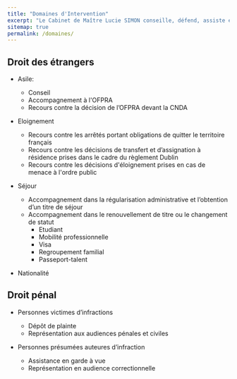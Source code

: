 ```yaml
---
title: "Domaines d'Intervention"
excerpt: "Le Cabinet de Maître Lucie SIMON conseille, défend, assiste et représente ses clients dans les domaines du droit suivants."
sitemap: true
permalink: /domaines/
---
```


## Droit des étrangers
 
- Asile:
   - Conseil
   - Accompagnement à l'OFPRA
   - Recours contre la décision de l’OFPRA devant la CNDA

- Eloignement
   - Recours contre les arrêtés portant obligations de quitter le territoire français
   - Recours contre les décisions de transfert et d’assignation à résidence prises dans le cadre du règlement Dublin
   - Recours contre les décisions d'éloignement prises en cas de menace à l'ordre public

- Séjour
  - Accompagnement dans la régularisation administrative et l’obtention d’un titre de séjour
  - Accompagnement dans le renouvellement de titre ou le changement de statut
     - Etudiant
     - Mobilité professionnelle 
     - Visa
     - Regroupement familial
     - Passeport-talent

- Nationalité

## Droit pénal

- Personnes victimes d’infractions
  - Dépôt de plainte
  - Représentation aux audiences pénales et civiles
    
- Personnes présumées auteures d’infraction
  - Assistance en garde à vue
  - Représentation en audience correctionnelle

